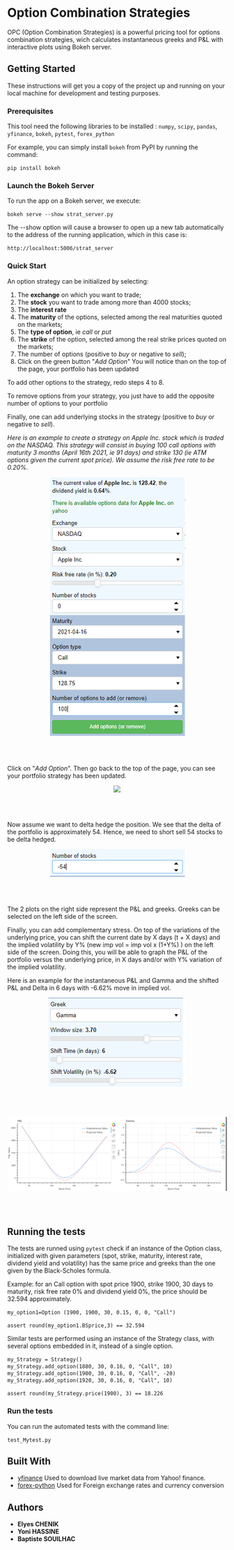 # Option Combination Strategies

OPC (Option Combination Strategies) is a powerful pricing tool for options combination strategies, wich calculates instantaneous greeks and P&L with interactive plots using Bokeh server. 


## Getting Started

These instructions will get you a copy of the project up and running on your local machine for development and testing purposes. 


### Prerequisites

This tool need the following libraries to be installed : `numpy`, `scipy`, `pandas`, `yfinance`, `bokeh`, `pytest`, `forex_python`

For example, you can simply install `bokeh` from PyPI by running the command:
```
pip install bokeh
```

### Launch the Bokeh Server

To run the app on a Bokeh server, we execute:

```
bokeh serve --show strat_server.py
```

The --show option will cause a browser to open up a new tab automatically to the address of the running application, which in this case is:

```
http://localhost:5006/strat_server
```

### Quick Start

An option strategy can be initialized by selecting:
1. The **exchange** on which you want to trade;
2. The **stock** you want to trade among more than 4000 stocks;
3. The **interest rate**
4. The **maturity**  of the options, selected among the real maturities quoted on the markets;
5. The **type of option**, ie *call* or *put* 
6. The **strike** of the option, selected among the real strike prices quoted on the markets;
7. The number of options (positive to *buy* or negative to *sell*);
8. Click on the green button "*Add Option*"
You will notice than on the top of the page, your portfolio has been updated

To add other options to the strategy, redo steps 4 to 8.

To remove options from your strategy, you just have to add the opposite number of options to your portfolio

Finally, one can add underlying stocks in the strategy (positive to *buy* or negative to *sell*).

*Here is an example to create a strategy on Apple Inc. stock which is traded on the NASDAQ. This strategy will* 
*consist in buying 100 call options with maturity 3 months (April 16th 2021, ie 91 days) and strike 130 (ie ATM options given the current spot price). We assume the risk free rate to be 0.20%.*


<p align="center">
<img src="img/100call.png"
     alt="Markdown Monster icon" />
</p>

<br/><br/>

Click on "*Add Option*". Then go back to the top of the page, you can see your portfolio strategy has been updated.

<p align="center">
<img src=![alt text](https://github.com/yonihassine/Option-Combination-Strategies/img/ptfupdate.png?raw=true" />
</p>

<br/><br/>

Now assume we want to delta hedge the position. We see that the delta of the portfolio is approximately 54.
Hence, we need to short sell 54 stocks to be delta hedged.

<p align="center">
<img src="img/deltastock.png" />
</p>

<br/><br/>

The 2 plots on the right side represent the P&L and greeks. Greeks can be selected on the left side of the screen. 

Finally, you can add complementary stress. On top of the variations of the underlying price, you can shift the current date by X days (t + X days) and the implied volatility by Y% (new imp vol = imp vol x (1+Y%) ) on the left side of the screen. Doing this, you will be able to graph the P&L of the portfolio versus the underlying price, in X days and/or with Y% variation of the implied volatility.

Here is an example for the instantaneous P&L and Gamma and the shifted P&L and Delta in 6 days with -6.62% move in implied vol.

<p align="center">
<img src="img/gamma.png" />
</p>

<br/><br/>

<p align="center">
<img src="img/plots.png" />
</p>

<br/><br/>


## Running the tests

The tests are runned using `pytest` check if an instance of the Option class, initialized with given parameters (spot, strike, maturity, interest rate, dividend yield and volatility) has the same price and greeks than the one given by the Black-Scholes formula.

Example: for an Call option with spot price 1900, strike 1900, 30 days to maturity, risk free rate 0% and dividend yield 0%, the price should be 32.594 approximately.

```
my_option1=Option (1900, 1900, 30, 0.15, 0, 0, "Call")
```
```
assert round(my_option1.BSprice,3) == 32.594
```

Similar tests are performed using an instance of the Strategy class, with several options embedded in it, instead of a single option.

```
my_Strategy = Strategy()
my_Strategy.add_option(1880, 30, 0.16, 0, "Call", 10)
my_Strategy.add_option(1900, 30, 0.16, 0, "Call", -20)
my_Strategy.add_option(1920, 30, 0.16, 0, "Call", 10)
```

```
assert round(my_Strategy.price(1900), 3) == 18.226
```


### Run the tests

You can run the automated tests with the command line:

```
test_Mytest.py
```


## Built With

* [yfinance](https://pypi.org/project/yfinance/) Used to download live market data from Yahoo! finance.
* [forex-python](https://pypi.org/project/forex-python/) Used for Foreign exchange rates and currency conversion

## Authors

* **Elyes CHENIK**
* **Yoni HASSINE**
* **Baptiste SOUILHAC**
